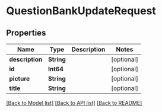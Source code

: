 # QuestionBankUpdateRequest

## Properties
Name | Type | Description | Notes
------------ | ------------- | ------------- | -------------
**description** | **String** |  | [optional] 
**id** | **Int64** |  | [optional] 
**picture** | **String** |  | [optional] 
**title** | **String** |  | [optional] 

[[Back to Model list]](../README.md#documentation-for-models) [[Back to API list]](../README.md#documentation-for-api-endpoints) [[Back to README]](../README.md)


